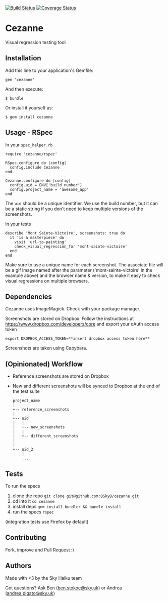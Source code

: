 [![Build Status](https://travis-ci.org/BSkyB/cezanne.svg?branch=master)](https://travis-ci.org/BSkyB/cezanne)
[![Coverage Status](https://coveralls.io/repos/BSkyB/cezanne/badge.svg?branch=master)](https://coveralls.io/r/BSkyB/cezanne?branch=master)

# Cezanne

Visual regression testing tool

## Installation

Add this line to your application's Gemfile:

    gem 'cezanne'

And then execute:

    $ bundle

Or install it yourself as:

    $ gem install cezanne

## Usage - RSpec

In your `spec_helper.rb`
    
    require 'cezanne/rspec'
    
    RSpec.configure do |config|
      config.include Cezanne
    end

    Cezanne.configure do |config|
      config.uid = ENV['build_number']
      config.project_name = 'awesome_app'
    end

The `uid` should be a unique identifier. We use the build number, but it can be a static string if you don't need
to keep multiple versions of the screenshots.

In your tests

    
    describe 'Mont Sainte-Victoire', screenshots: true do
      it 'is a masterpiece' do
        visit 'url-to-painting'
        check_visual_regression_for 'mont-sainte-victoire'
      end
    end

Make sure to use a unique name for each screenshot. 
The associate file will be a gif image named after the parameter ('mont-sainte-victoire' in the example above)
and the browser name & version, to make it easy to check visual regressions on multiple browsers.

## Dependencies

Cezanne uses ImageMagick. Check with your package manager.

Screenshots are stored on Dropbox. Follow the instructions at https://www.dropbox.com/developers/core and 
export your oAuth access token

    export DROPBOX_ACCESS_TOKEN=**insert dropbox access token here**

Screenshots are taken using Capybara.

## (Opinionated) Workflow

* Reference screenshots are stored on Dropbox
* New and different screenshots will be synced to Dropbox at the end of the test suite 


    ```
    project_name
    |
    +-- reference_screenshots
    |
    +-- uid
    |   |
    |   +-- new_screenshots
    |   |
    |   +-- different_screenshots
    |
    |
    +-- uid_2
        |
        ...
    ```

## Tests

To run the specs

1. clone the repo `git clone git@github.com:BSkyB/cezanne.git`
2. cd into it `cd cezanne`
3. install deps `gem install bundler && bundle install`
4. run the specs `rspec`

(integration tests use Firefox by default)

## Contributing

Fork, improve and Pull Request :)

## Authors

Made with <3 by the Sky Haiku team

Got questions? Ask Ben (ben.stokoe@sky.uk) or Andrea (andrea.pigato@sky.uk)
